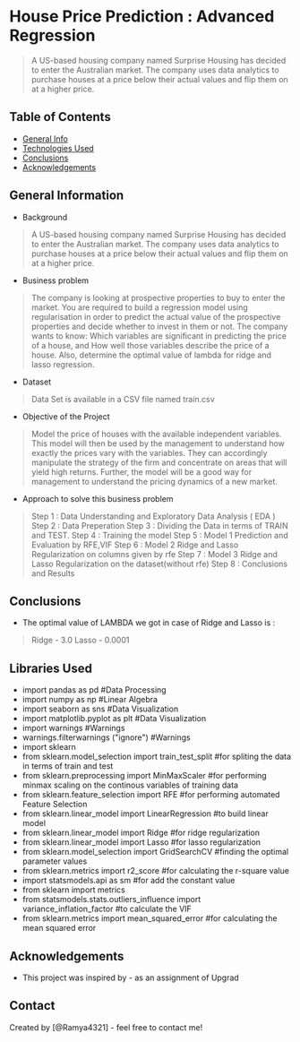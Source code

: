 # House Price Prediction : Advanced Regression
> A US-based housing company named Surprise Housing has decided to enter the Australian market.
> The company uses data analytics to purchase houses at a price below their actual values and flip them on at a higher price.

## Table of Contents
* [General Info](#general-information)
* [Technologies Used](#technologies-used)
* [Conclusions](#conclusions)
* [Acknowledgements](#acknowledgements)


## General Information

- Background
> A US-based housing company named Surprise Housing has decided to enter the Australian market.
> The company uses data analytics to purchase houses at a price below their actual values and flip them on at a higher price.

- Business problem
> The company is looking at prospective properties to buy to enter the market.
> You are required to build a regression model using regularisation in order to predict the actual value of the prospective properties   and decide whether to invest in them or not.
> The company wants to know:
> Which variables are significant in predicting the price of a house, and
> How well those variables describe the price of a house.
Also, determine the optimal value of lambda for ridge and lasso regression.

- Dataset
> Data Set is available in a CSV file named train.csv

- Objective of the Project
> Model the price of houses with the available independent variables.
> This model will then be used by the management to understand how exactly the prices vary with the variables.
> They can accordingly manipulate the strategy of the firm and concentrate on areas that will yield high returns.
> Further, the model will be a good way for management to understand the pricing dynamics of a new market.

- Approach to solve this business problem
> Step 1 : Data Understanding and Exploratory Data Analysis ( EDA )
> Step 2 : Data Preperation
> Step 3 : Dividing the Data in terms of TRAIN and TEST.
> Step 4 : Training the model
> Step 5 : Model 1 Prediction and Evaluation by RFE,VIF 
> Step 6 : Model 2 Ridge and Lasso Regularization on columns given by rfe 
> Step 7 : Model 3 Ridge and Lasso Regularization on the dataset(without rfe)
> Step 8 : Conclusions and Results


## Conclusions
- The optimal value of LAMBDA we got in case of Ridge and Lasso is :
> Ridge - 3.0
> Lasso - 0.0001



## Libraries Used
- import pandas as pd #Data Processing
- import numpy as np #Linear Algebra
- import seaborn as sns #Data Visualization
- import matplotlib.pyplot as plt #Data Visualization
- import warnings #Warnings
- warnings.filterwarnings ("ignore") #Warnings
- import sklearn
- from sklearn.model_selection import train_test_split #for spliting the data in terms of train and test
- from sklearn.preprocessing import MinMaxScaler #for performing minmax scaling on the continous variables of training data
- from sklearn.feature_selection import RFE #for performing automated Feature Selection
- from sklearn.linear_model import LinearRegression #to build linear model
- from sklearn.linear_model import Ridge #for ridge regularization
- from sklearn.linear_model import Lasso #for lasso regularization
- from sklearn.model_selection import GridSearchCV #finding the optimal parameter values
- from sklearn.metrics import r2_score #for calculating the r-square value
- import statsmodels.api as sm #for add the constant value
- from sklearn import metrics
- from statsmodels.stats.outliers_influence import variance_inflation_factor #to calculate the VIF
- from sklearn.metrics import mean_squared_error #for calculating the mean squared error


## Acknowledgements
- This project was inspired by - as an assignment of Upgrad

## Contact
Created by [@Ramya4321] - feel free to contact me!
